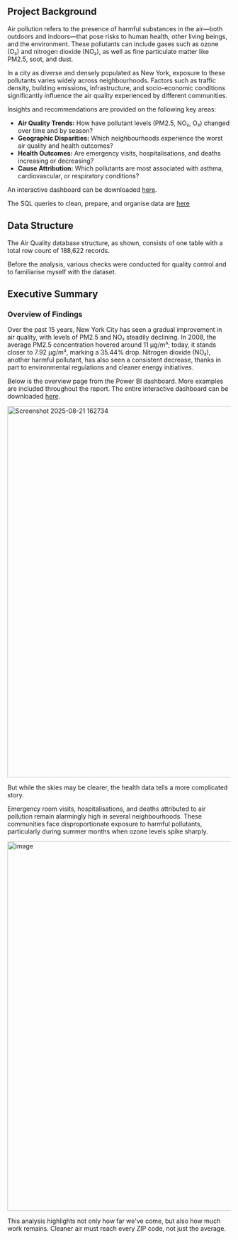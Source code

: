 ## Project Background

Air pollution refers to the presence of harmful substances in the air—both outdoors and indoors—that pose risks to human health, other living beings, and the environment. These pollutants can include gases such as ozone (O₃) and nitrogen dioxide (NO₂), as well as fine particulate matter like PM2.5, soot, and dust.

In a city as diverse and densely populated as New York, exposure to these pollutants varies widely across neighbourhoods. Factors such as traffic density, building emissions, infrastructure, and socio-economic conditions significantly influence the air quality experienced by different communities.

Insights and recommendations are provided on the following key areas:

- **Air Quality Trends:** How have pollutant levels (PM2.5, NO₂, O₃) changed over time and by season?
- **Geographic Disparities:** Which neighbourhoods experience the worst air quality and health outcomes?
- **Health Outcomes:** Are emergency visits, hospitalisations, and deaths increasing or decreasing?
-	**Cause Attribution:** Which pollutants are most associated with asthma, cardiovascular, or respiratory conditions?

An interactive dashboard can be downloaded [here](https://github.com/Shivi2599/Projects/blob/main/Air%20Quality/Air%20Quality%20Index.pbix).

The SQL queries to clean, prepare, and organise data are [here](https://github.com/Shivi2599/Projects/blob/main/Air%20Quality/Air%20Quality%20Data%20Cleaning.sql)

## Data Structure

The Air Quality database structure, as shown, consists of one table with a total row count of 188,622 records.

Before the analysis, various checks were conducted for quality control and to familiarise myself with the dataset. 

## Executive Summary

### Overview of Findings

Over the past 15 years, New York City has seen a gradual improvement in air quality, with levels of PM2.5 and NO₂ steadily declining. In 2008, the average PM2.5 concentration hovered around 11 µg/m³; today, it stands closer to 7.92 µg/m³, marking a 35.44% drop. Nitrogen dioxide (NO₂), another harmful pollutant, has also seen a consistent decrease, thanks in part to environmental regulations and cleaner energy initiatives.

Below is the overview page from the Power BI dashboard. More examples are included throughout the report. The entire interactive dashboard can be downloaded [here](https://github.com/Shivi2599/Projects/blob/main/Air%20Quality/Air%20Quality%20Index.pbix).


<img width="1482" height="836" alt="Screenshot 2025-08-21 162734" src="https://github.com/user-attachments/assets/677ab39b-3b17-4014-872c-210aca0c19f6" />




But while the skies may be clearer, the health data tells a more complicated story.

Emergency room visits, hospitalisations, and deaths attributed to air pollution remain alarmingly high in several neighbourhoods. These communities face disproportionate exposure to harmful pollutants, particularly during summer months when ozone levels spike sharply.




<img width="1482" height="832" alt="image" src="https://github.com/user-attachments/assets/087742c1-8898-45ca-9d08-aa5bead8d67f" />



This analysis highlights not only how far we've come, but also how much work remains. Cleaner air must reach every ZIP code, not just the average.
